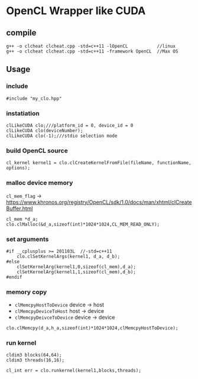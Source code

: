 # OpenCL Wrapper like CUDA

## compile
```
g++ -o clcheat clcheat.cpp -std=c++11 -lOpenCL           //linux
g++ -o clcheat clcheat.cpp -std=c++11 -framework OpenCL  //Max OS
```

## Usage

### include
```
#include "my_clo.hpp"
```

### instatiation
```
clLikeCUDA clo;///platform_id = 0, device_id = 0
clLikeCUDA clo(deviceNumber);
clLikeCUDA clo(-1);///stdio selection mode
```

### build OpenCL source
```
cl_kernel kernel1 = clo.clCreateKernelFromFile(fileName, functionName, options);
```


### malloc device memory
```cl_mem_flag``` -> https://www.khronos.org/registry/OpenCL/sdk/1.0/docs/man/xhtml/clCreateBuffer.html

```
cl_mem *d_a;
clo.clMalloc(&d_a,sizeof(int)*1024*1024,CL_MEM_READ_ONLY);
```

### set arguments
```
#if __cplusplus >= 201103L  //-std=c++11
    clo.clSetKernelArgs(kernel1, d_a, d_b);
#else
    clSetKernelArg(kernel1,0,sizeof(cl_mem),d_a);
    clSetKernelArg(kernel1,1,sizeof(cl_mem),d_b);
#endif
```

### memory copy
* ```clMemcpyHostToDevice```  device -> host
* ```clMemcpyDeviceToHost```  host -> device
* ```clMemcpyDeivceToDevice```  device -> device

```
clo.clMemcpy(d_a,h_a,sizeof(int)*1024*1024,clMemcpyHostToDevice);
```

### run kernel
```
cldim3 blocks(64,64);
cldim3 threads(16,16);

cl_int err = clo.runkernel(kernel1,blocks,threads);
```
